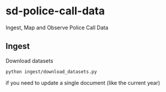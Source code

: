 # sd-police-call-data
Ingest, Map and Observe Police Call Data

## Ingest
Download datasets

`python ingest/download_datasets.py`

if you need to update a single document (like the current year)
